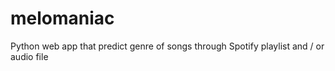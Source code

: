 # melomaniac
Python web app that predict genre of songs through Spotify playlist and / or audio file
